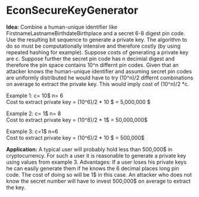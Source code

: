 # EconSecureKeyGenerator
<strong>Idea:</strong> Combine a human-unique identifier like FirstnameLastnameBirthdateBirthplace and a secret 6-8 digest pin code. Use the resulting bit sequence to generate a private key. The algorithm to do so must be computationally intensive and therefore costly (by using repeated hashing for example). Suppose costs of generating a private key are c. Suppose further the secret pin code has n decimial digest and therefore the pin space contains 10^n differnt pin codes. Given that an attacker knows the human-unique identifier and assuming secret pin codes are uniformly distributed he would have to try (10^n)/2 differnt combinations on average to extract the private key. This would imply cost of (10^n)/2 *c.

<p>Example 1: c= 10$ n= 6 
<br>
Cost to extract private key = (10^6)/2 * 10 $ = 5,000,000 $
<br></p>
<p>Example 2: c= 1$ n= 8
<br>
Cost to extract private key = (10^8)/2 * 1$ = 50,000,000$</p>
<p>Example 3: c=1$ n=6
<br>
Cost to extract private key = (10^6)/2 * 10 $ = 500,000$</p>

<strong>Application:</strong> A typical user will probably hold less than 500,000$ in cryptocurrency. For such a user it is reasonable to generate a private key using values from example 3. Advantages: If a user loses his private keys he can easily generate them if he knows the 6 decimal places long pin code. The cost of doing so will be 1$ in this case. An attacker who does not know the secret number will have to invest 500,000$ on average to extract the key.
